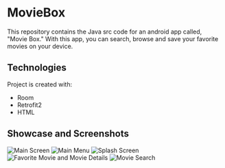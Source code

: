 # MovieBox
This repository contains the Java src code for an android app called, "Movie Box." With this app, you can search, browse and save your favorite movies on your device.

## Technologies
Project is created with:
* Room
* Retrofit2
* HTML

## Showcase and Screenshots
![Main Screen](https://github.com/KhaledElwazan/MovieBoxBeta/blob/master/screenshots/1.jpg)
![Main Menu](https://github.com/KhaledElwazan/MovieBoxBeta/blob/master/screenshots/2.jpg)
![Splash Screen](https://github.com/KhaledElwazan/MovieBoxBeta/blob/master/screenshots/3.jpg)
![Favorite Movie and Movie Details](https://github.com/KhaledElwazan/MovieBoxBeta/blob/master/screenshots/4.jpg)
![Movie Search](https://github.com/KhaledElwazan/MovieBoxBeta/blob/master/screenshots/5.jpg)